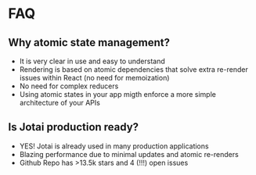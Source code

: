 # FAQ

## Why atomic state management?

- It is very clear in use and easy to understand
- Rendering is based on atomic dependencies that solve extra re-render issues within React (no need for memoization)
- No need for complex reducers
- Using atomic states in your app migth enforce a more simple architecture of your APIs

## Is Jotai production ready?

- YES! Jotai is already used in many production applications
- Blazing performance due to minimal updates and atomic re-renders
- Github Repo has >13.5k stars and 4 (!!!) open issues
